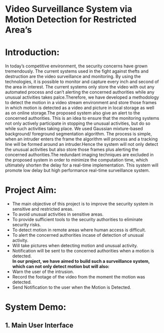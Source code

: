 # Video Surveillance System via Motion Detection for Restricted Area’s

# Introduction:

In today’s competitive environment, the security concerns have grown tremendously.
The current systems used in the fight against thefts and destruction are the video surveillance and monitoring. By using the technologies, it is possible to monitor and capture every inch and second of the area in interest. The current systems only store the video with out any automated process and can’t alerting the concerned authorities while any unusual activities takes palce.Therefore, we have developed a methodology to detect the motion in a video stream environment and store those frames in which motion is detected as a video and picture in local storage as well as on online storage.The proposed system also give an alert to the concerned authorities.
This is an idea to ensure that the monitoring systems not only actively participate in stopping the unusual activities, but do so while such activities taking place. We used  Gaussian mixture-based background/ foreground segmentation algorithm. The process is simple, when an intruder enters the frame the algorithm will process and a tracking line will be formed around an intruder.Hence the system will not only detect the unusual activities but also store those frames plus alerting the concerned authorities.The redundant imaging techniques are excluded in the proposed system in order to minimize the computation time, which ultimately shorten the delay for a real-time implementation. This system will promote low delay but high performance real-time surveillance system.


# Project Aim:

*	The main objective of this project is to improve the security system in sensitive and restricted areas. <br />
*	To avoid unusual activities in sensitive areas. <br />
* To provide sufficient tools to the security authorities to eliminate security risks. <br />
* To detect motion in remote areas where human access is difficult. <br />
* To alert the concerned authorities incase of detection of unusual activity. <br />
*	Will take pictures when detecting motion and unusual activity. <br />
*	Notification will be sent to the concerned authorities when a motion is detected. <br />
**In our project, we have aimed to build such a surveillance system, which can not only detect motion but will also:** <br />
*	Warn the user of the intrusion. <br />
*	Record the footage of the video from the moment the motion was detected. <br />
*	Send Notification to the user when the Motion is Detected. <br />




# System Demo:

## 1.	Main User Interface 


 




